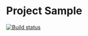 # Project Sample
[![Build status](https://ci.appveyor.com/api/projects/status/fodh4k0t70cw7ak0?svg=true)](https://ci.appveyor.com/project/pachimar1/aqa2-3)

